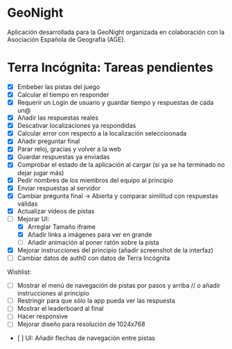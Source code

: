 # GeoNight

Aplicación desarrollada para la GeoNight organizada en colaboración con la Asociación Española de Geografía (AGE).

# Terra Incógnita: Tareas pendientes

- [x] Embeber las pistas del juego
- [x] Calcular el tiempo en responder
- [x] Requerir un Login de usuario y guardar tiempo y respuestas de cada un@
- [x] Añadir las respuestas reales
- [x] Descativar localizaciones ya respondidas
- [x] Calcular error con respecto a la localización seleccioonada
- [x] Añadir preguntar final
- [x] Parar reloj, gracias y volver a la web
- [x] Guardar respuestas ya enviadas
- [x] Comprobar el estado de la aplicación al cargar (si ya se ha terminado no dejar jugar más)
- [x] Pedir nombres de los miembros del equipo al principio
- [x] Enviar respuestas al servidor
- [x] Cambiar pregunta final -> Abierta y comparar similitud con respuestas válidas
- [x] Actualizar vídeos de pistas
- [ ] Mejorar UI:
  - [x] Arreglar Tamaño iframe
  - [x] Añadir links a imágenes para ver en grande
  - [ ] Añadir animación al poner ratón sobre la pista
- [x] Mejorar instrucciones del principio (añadir screenshot de la interfaz)
- [ ] Cambiar datos de auth0 con datos de Terra Incógnita

Wishlist:

- [ ] Mostrar el menú de navegación de pistas por pasos y arriba // o añadir instrucciones al principio
- [ ] Restringir para que sólo la app pueda ver las respuesta
- [ ] Mostrar el leaderboard al final
- [ ] Hacer responsive
- [ ] Mejorar diseño para resolución de 1024x768
- [ ] UI: Añadir flechas de navegación entre pistas
